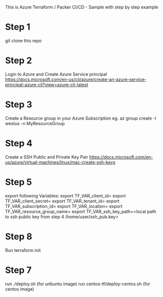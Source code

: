This is Azure Terraform / Packer CI/CD - Sample with step by step example

# Step 1
git clone this repo
# Step 2
Login to Azure and Create Azure Service principal 
https://docs.microsoft.com/en-us/cli/azure/create-an-azure-service-principal-azure-cli?view=azure-cli-latest

# Step 3 
Create a Resource group in your Azure Subscription
eg. az group create -l westus -n MyResourceGroup

# Step 4
Create a SSH Public and Private Key Pair 
https://docs.microsoft.com/en-us/azure/virtual-machines/linux/mac-create-ssh-keys

# Step 5
export following Variables:
       export TF_VAR_client_id= <your client ID from Azure Serice Principal from Step2>
      export TF_VAR_client_secret=<your client key from Azure Service Principal from Step2>
      export TF_VAR_tenant_id=<your tenant id from Azure Service Principal from Step2>
      export TF_VAR_subscription_id=<your client subscription id from Step2>
      export TF_VAR_location=<your desised azure location>
      export TF_VAR_resource_group_name=<your azure resource group from Step3>
      export TF_VAR_ssh_key_path=<local path to ssh public key from step 4 /home/user/ssh_pub.key>

# Step 8 
Run terraform init 
# Step 7
run ./deploy.sh (for unbuntu image)
run centos-tf/deploy-centos.sh (for centos image)